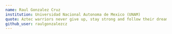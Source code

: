 ```yaml
---
name: Raul Gonzalez Cruz
institution: Universidad Nacional Autonoma de Mexico (UNAM)
quote: Aztec warriors never give up, stay strong and follow their dreams. Today I'm so proud of myself
github_user: raulgonzalezcz
---
```


